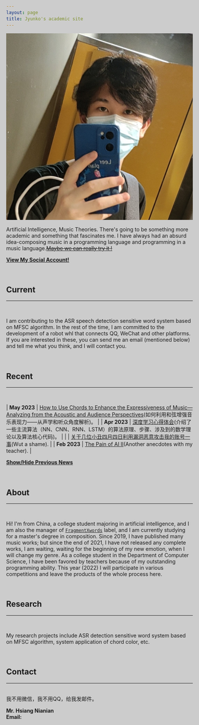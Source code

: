 ```yaml
---
layout: page
title: Jyunko's academic site
---
```

<p><img src="/assets/jyunko.jpg" alt="jyunko" class="profilepicmain"/></p>

Artificial Intelligence, Music Theories. There's going to be something more academic and something that fascinates me. I have always had an absurd idea-composing music in a programming language and programming in a music language.[~~Maybe we can really try it !~~](https://github.com/retrofor/retro)

**[View My Social Account!](/about)**

<br/>

## Current

---

<br/>

I am contributing to the ASR speech detection sensitive word system based on MFSC algorithm.
In the rest of the time, I am committed to the development of a robot whl that connects QQ, WeChat and other platforms.
If you are interested in these, you can send me an email (mentioned below) and tell me what you think, and I will contact you.

<br/>

## Recent

---

<br/>

| **May 2023** | [How to Use Chords to Enhance the Expressiveness of Music—Analyzing from the Acoustic and Audience Perspectives](https://academic.jyunko.cn/2023/05/03/HccetEMA.html)(如何利用和弦增强音乐表现力——从声学和听众角度解析)。 |
| **Apr 2023** | [深度学习心得体会](https://academic.jyunko.cn/2023/04/13/deep-learning-zh.html)(介绍了一些主流算法（NN、CNN、RNN、LSTM）的算法原理、步骤、涉及到的数学理论以及算法核心代码)。 |
| | [关于几位小丑四月四日利用漏洞恶意攻击我的账号一事](https://academic.jyunko.cn/2023/04/04/April-Fours-Day.html)(Wut a shame). |
| **Feb 2023** | [The Pain of AI II](https://academic.jyunko.cn/2023/02/20/The-Pain-of-AI-2.html)(Another anecdotes with my teacher). |

<script type="text/javascript">
   function toggle_vis(id) {
       var e = document.getElementById(id);
       if (e.style.display == 'none')
           e.style.display = 'inline';
       else
           e.style.display = 'none';
   }
</script>

<a href="javascript:toggle_vis('news')">**Show/Hide Previous News**</a>

<div id="news" style="display:none" markdown="1">

| **Jan 2023** | [训练自己的声学模型](https://academic.jyunko.cn/2023/01/18/Training-an-acoustic-model-for-CMUSphinx-zh-CN.html)(一篇来自官方的阐述如何训练自己的声学模型的文章的翻译)。 |
| | [Training an acoustic model for CMUSphinx](https://academic.jyunko.cn/2023/01/11/Training-an-acoustic-model-for-CMUSphinx-en.html)(An article explaining how to train one's own acoustic model in CMUSphinx speech recognition project). |
| | [GPT-3 vs. Rasa chatbots](https://academic.jyunko.cn/2023/01/10/GPT-3-vs-Rasa-chatbots.html)(An article explains the difference between GPT-3 and Rasa). |
| | [The Pain of AI](https://academic.jyunko.cn/2023/01/09/The-Pain-of-AI.html)(Some anecdotes with my teacher). |

</div>

<br/>

## About

---

<br/>

Hi! I'm from China, a college student majoring in artificial intelligence, and I am also the manager of [`FragmentXwords`](https://fm.jyunko.cn) label, and I am currently studying for a master's degree in composition. Since 2019, I have published many music works; but since the end of 2021, I have not released any complete works, I am waiting, waiting for the beginning of my new emotion, when I will change my genre. As a college student in the Department of Computer Science, I have been favored by teachers because of my outstanding programming ability. This year (2022) I will participate in various competitions and leave the products of the whole process here.

<br/>

## Research

---

<br/>

My research projects include ASR detection sensitive word system based on MFSC algorithm, system application of chord color, etc.

<br/>

## Contact

---

<br/>
我不用微信，我不用QQ，给我发邮件。

**Mr. Hsiang Nianian**<br>
**Email:**
<script type="text/javascript">
<!--//--><![CDATA[//><!--
function email(e, d) {
   if (!document.write) return false;
   if (document.write) {
      var e; var d;
      document.write('<a href="' + 'mailto:' + e + '@' + d + '">' + e + '@' + d + '<\/a>');
   }
}
email("i", "jyunko.cn");
//--><!]]>
</script>

<meta name="viewport" content="width=device-width">

<style>
html{
  background: #CCC;
}
html .sakana-box{
  position: fixed;
  right: 0;
  bottom: 0;
  
  transform-origin: 100% 100%; /* 从右下开始变换 */
}

/* 添加媒体查询，对移动设备隐藏 */
@media only screen and (max-width: 768px){
  .sakana-box{
    display: none;
  }
}
</style>

<div class="sakana-box"></div>

<script src="https://cdn.jsdelivr.net/npm/sakana@1.0.8"></script>

<script>
// 取消静音
Sakana.setMute(false);

// 启动
Sakana.init({
  el:         '.sakana-box',     // 启动元素 node 或 选择器
  scale:      .2,                // 缩放倍数
  canSwitchCharacter: true,      // 允许换角色
});
</script>
